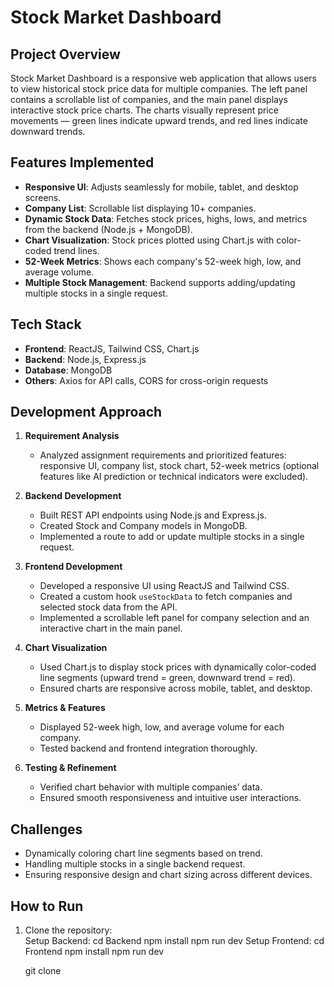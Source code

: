 # Stock Market Dashboard

## Project Overview
Stock Market Dashboard is a responsive web application that allows users to view historical stock price data for multiple companies. The left panel contains a scrollable list of companies, and the main panel displays interactive stock price charts. The charts visually represent price movements — green lines indicate upward trends, and red lines indicate downward trends.

## Features Implemented
- **Responsive UI**: Adjusts seamlessly for mobile, tablet, and desktop screens.
- **Company List**: Scrollable list displaying 10+ companies.
- **Dynamic Stock Data**: Fetches stock prices, highs, lows, and metrics from the backend (Node.js + MongoDB).
- **Chart Visualization**: Stock prices plotted using Chart.js with color-coded trend lines.
- **52-Week Metrics**: Shows each company's 52-week high, low, and average volume.
- **Multiple Stock Management**: Backend supports adding/updating multiple stocks in a single request.

## Tech Stack
- **Frontend**: ReactJS, Tailwind CSS, Chart.js
- **Backend**: Node.js, Express.js
- **Database**: MongoDB
- **Others**: Axios for API calls, CORS for cross-origin requests

## Development Approach
1. **Requirement Analysis**  
   - Analyzed assignment requirements and prioritized features: responsive UI, company list, stock chart, 52-week metrics (optional features like AI prediction or technical indicators were excluded).

2. **Backend Development**  
   - Built REST API endpoints using Node.js and Express.js.  
   - Created Stock and Company models in MongoDB.  
   - Implemented a route to add or update multiple stocks in a single request.

3. **Frontend Development**  
   - Developed a responsive UI using ReactJS and Tailwind CSS.  
   - Created a custom hook `useStockData` to fetch companies and selected stock data from the API.  
   - Implemented a scrollable left panel for company selection and an interactive chart in the main panel.

4. **Chart Visualization**  
   - Used Chart.js to display stock prices with dynamically color-coded line segments (upward trend = green, downward trend = red).  
   - Ensured charts are responsive across mobile, tablet, and desktop.

5. **Metrics & Features**  
   - Displayed 52-week high, low, and average volume for each company.  
   - Tested backend and frontend integration thoroughly.

6. **Testing & Refinement**  
   - Verified chart behavior with multiple companies’ data.  
   - Ensured smooth responsiveness and intuitive user interactions.

## Challenges
- Dynamically coloring chart line segments based on trend.
- Handling multiple stocks in a single backend request.
- Ensuring responsive design and chart sizing across different devices.

## How to Run
1. Clone the repository:  
   Setup Backend: 
                 cd Backend
                 npm install
                 npm run dev
   Setup Frontend:
                cd Frontend
                npm install
                npm run dev


   git clone <repository-link>
